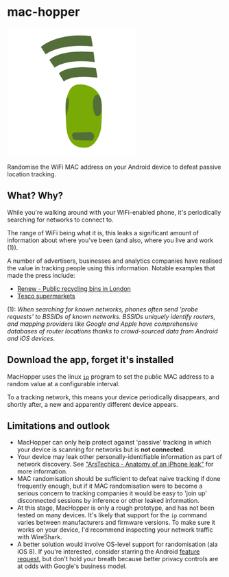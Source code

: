 mac-hopper
==========

<p align="left" >
  <img src="ic_launcher-web.png" alt="mac-hopper logo" height="300px"/>
</p>

Randomise the WiFi MAC address on your Android device to defeat passive location tracking.

## What? Why?

While you're walking around with your WiFi-enabled phone, it's periodically searching for networks to connect to.

The range of WiFi being what it is, this leaks a significant amount of information about where you've been (and also, where you live and work (1)).

A number of advertisers, businesses and analytics companies have realised the value in tracking people using this information. Notable examples that made the press include:

* [Renew - Public recycling bins in London](http://www.engadget.com/2013/08/12/london-recycling-bin-track-smartphones/)
* [Tesco supermarkets](http://www.neilturner.me.uk/2014/07/28/free-wifi-return-data-tracking.html)

(1): _When searching for known networks, phones often send 'probe requests' to BSSIDs of known networks. BSSIDs uniquely identify routers, and mapping providers like Google and Apple have comprehensive databases of router locations thanks to crowd-sourced data from Android and iOS devices._

## Download the app, forget it's installed

MacHopper uses the linux [`ip`](http://linux.die.net/man/8/ip) program to set the public MAC address to a random value at a configurable interval.

To a tracking network, this means your device periodically disappears, and shortly after, a new and apparently different device appears.

## Limitations and outlook

- MacHopper can only help protect against 'passive' tracking in which your device is scanning for networks but is __not connected__.
- Your device may leak other personally-identifiable information as part of network discovery. See ["ArsTechica - Anatomy of an iPhone leak"](http://arstechnica.com/apple/2012/03/anatomy-of-an-iphone-leak/) for more information.
- MAC randomisation should be sufficient to defeat naive tracking if done frequently enough, but if it  MAC randomisation were to become a serious concern to tracking companies it would be easy to 'join up' disconnected sessions by inference or other leaked information.
- At this stage, MacHopper is only a rough prototype, and has not been tested on many devices. It's likely that support for the `ip` command varies between manufacturers and firmware versions. To make sure it works on your device, I'd recommend inspecting your network traffic with WireShark.
- A better solution would involve OS-level support for randomisation (ala iOS 8). If you're interested, consider starring the Android [feature request](https://code.google.com/p/android/issues/detail?id=71084&q=MAC%20randomization&colspec=ID%20Type%20Status%20Owner%20Summary%20Stars), but don't hold your breath because better privacy controls are at odds with Google's business model.
